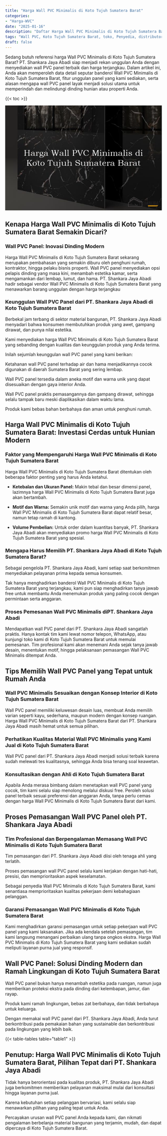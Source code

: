 ```yaml
---
title: "Harga Wall PVC Minimalis di Koto Tujuh Sumatera Barat"
categories: 
- "Harga-WVC"
date: "2025-01-16"
description: "Daftar Harga Wall PVC Minimalis di Koto Tujuh Sumatera Barat untuk hunian, kantor, dan ritel. Panel berkualitas, beragam motif, variasi warna menarik, beserta servis instalasi oleh teknisi ahli dan jaminan resmi!|Servis distribusi Wall PVC Minimalis di Koto Tujuh Sumatera Barat untuk kebutuhan tempat tinggal, kantor, maupun toko, beserta panel berkualitas dan instalasi oleh tenaga ahli profesional serta kepastian resmi.|Solusi Wall PVC Minimalis di Koto Tujuh Sumatera Barat yang andal bagi rumah, office, serta gerai, bersama produk terbaik dan instalasi oleh tenaga ahli ahli dan garansi resmi.|Penyediaan Wall PVC Minimalis di Koto Tujuh Sumatera Barat bagi rumah, office, dan ritel, beserta material berkualitas dan pemasangan oleh tenaga ahli berpengalaman, dilengkapi beserta garansi resmi.}"
tags: "Wall PVC, Koto Tujuh Sumatera Barat, toko, Penyedia, distributor"
draft: false
---
```


Sedang butuh referensi harga Wall PVC Minimalis di Koto Tujuh Sumatera Barat? PT. Shankara Jaya Abadi siap menjadi rekan unggulan Anda dengan menyediakan wall PVC panel terbaik dan harga terjangkau. Dalam artikel ini, Anda akan memperoleh data detail seputar banderol Wall PVC Minimalis di Koto Tujuh Sumatera Barat, fitur unggulan panel yang kami sediakan, serta alasan mengapa wall PVC panel layak menjadi solusi utama untuk memperindah dan melindungi dinding hunian atau properti Anda.

{{< toc >}}

![Harga Wall PVC Minimalis di Koto Tujuh Sumatera Barat](/images/Harga-WVC/Harga-Wall-PVC-Minimalis-di-Koto-Tujuh-Sumatera-Barat.png)


## Kenapa Harga Wall PVC Minimalis di Koto Tujuh Sumatera Barat Semakin Dicari?

### Wall PVC Panel: Inovasi Dinding Modern

Harga Wall PVC Minimalis di Koto Tujuh Sumatera Barat sekarang merupakan pembahasan yang semakin diburu oleh penghuni rumah, kontraktor, hingga pelaku bisnis properti. Wall PVC panel menyediakan opsi pelapis dinding yang masa kini, menambah estetika kamar, serta mengamankan dari lembap, lumut, dan hama. PT. Shankara Jaya Abadi hadir sebagai vendor Wall PVC Minimalis di Koto Tujuh Sumatera Barat yang menawarkan barang unggulan dengan harga terjangkau

### Keunggulan Wall PVC Panel dari PT. Shankara Jaya Abadi di Koto Tujuh Sumatera Barat

Berbekal jam terbang di sektor material bangunan, PT. Shankara Jaya Abadi menyadari bahwa konsumen membutuhkan produk yang awet, gampang dirawat, dan punya nilai estetika.

Kami menyediakan harga Wall PVC Minimalis di Koto Tujuh Sumatera Barat yang sebanding dengan kualitas dan keunggulan produk yang Anda terima.

Inilah sejumlah keunggulan wall PVC panel yang kami berikan:

Ketahanan wall PVC panel terhadap air dan hama menjadikannya cocok digunakan di daerah Sumatera Barat yang sering lembap.

Wall PVC panel tersedia dalam aneka motif dan warna unik yang dapat disesuaikan dengan gaya interior Anda.

Wall PVC panel praktis pemasangannya dan gampang dirawat, sehingga selalu tampak baru meski diaplikasikan dalam waktu lama.

Produk kami bebas bahan berbahaya dan aman untuk penghuni rumah.

## Harga Wall PVC Minimalis di Koto Tujuh Sumatera Barat: Investasi Cerdas untuk Hunian Modern

### Faktor yang Mempengaruhi Harga Wall PVC Minimalis di Koto Tujuh Sumatera Barat

Harga Wall PVC Minimalis di Koto Tujuh Sumatera Barat ditentukan oleh beberapa faktor penting yang harus Anda ketahui.

- **Ketebalan dan Ukuran Panel:** Makin tebal dan besar dimensi panel, lazimnya harga Wall PVC Minimalis di Koto Tujuh Sumatera Barat juga akan bertambah.

- **Motif dan Warna:** Semakin unik motif dan warna yang Anda pilih, harga Wall PVC Minimalis di Koto Tujuh Sumatera Barat dapat relatif besar, namun tetap ramah di kantong.

- **Volume Pembelian:** Untuk order dalam kuantitas banyak, PT. Shankara Jaya Abadi akan menyediakan promo harga Wall PVC Minimalis di Koto Tujuh Sumatera Barat yang spesial.

### Mengapa Harus Memilih PT. Shankara Jaya Abadi di Koto Tujuh Sumatera Barat?

Sebagai pengelola PT. Shankara Jaya Abadi, kami setiap saat berkomitmen menyediakan pelayanan prima kepada semua konsumen.

Tak hanya menghadirkan banderol Wall PVC Minimalis di Koto Tujuh Sumatera Barat yang terjangkau, kami pun siap menghadirkan tanya jawab free untuk membantu Anda menemukan produk yang paling cocok dengan permintaan serta anggaran.

### Proses Pemesanan Wall PVC Minimalis diPT. Shankara Jaya Abadi

Mendapatkan wall PVC panel dari PT. Shankara Jaya Abadi sangatlah praktis. Hanya kontak tim kami lewat nomor telepon, WhatsApp, atau kunjungi toko kami di Koto Tujuh Sumatera Barat untuk memulai pemesanan. Tim profesional kami akan menemani Anda sejak tanya jawab desain, menentukan motif, hingga pelaksanaan pemasangan Wall PVC Minimalis ditempat Anda.

## Tips Memilih Wall PVC Panel yang Tepat untuk Rumah Anda

### Wall PVC Minimalis Sesuaikan dengan Konsep Interior di Koto Tujuh Sumatera Barat

Wall PVC panel memiliki keluwesan desain luas, membuat Anda memilih varian seperti kayu, sederhana, maupun modern dengan konsep ruangan. Harga Wall PVC Minimalis di Koto Tujuh Sumatera Barat dari PT. Shankara Jaya Abadi masih hemat untuk semua pilihan.

### Perhatikan Kualitas Material Wall PVC Minimalis yang Kami Jual di Koto Tujuh Sumatera Barat

Wall PVC panel dari PT. Shankara Jaya Abadi menjadi solusi terbaik karena sudah melewati tes kualitasnya, sehingga Anda bisa tenang soal keawetan.

### Konsultasikan dengan Ahli di Koto Tujuh Sumatera Barat

Apabila Anda merasa bimbang dalam menetapkan wall PVC panel yang cocok, tim kami selalu siap menolong melalui diskusi free. Peroleh solusi panel terbaik sesuai preferensi dan anggaran Anda, tanpa perlu cemas dengan harga Wall PVC Minimalis di Koto Tujuh Sumatera Barat dari kami.

## Proses Pemasangan Wall PVC Panel oleh PT. Shankara Jaya Abadi

### Tim Profesional dan Berpengalaman Memasang Wall PVC Minimalis di Koto Tujuh Sumatera Barat

Tim pemasangan dari PT. Shankara Jaya Abadi diisi oleh tenaga ahli yang terlatih.

Proses pemasangan wall PVC panel selalu kami kerjakan dengan hati-hati, presisi, dan memprioritaskan aspek keselamatan.

Sebagai penyedia Wall PVC Minimalis di Koto Tujuh Sumatera Barat, kami senantiasa memprioritaskan kualitas pekerjaan demi kebahagiaan pelanggan.

### Garansi Pemasangan Wall PVC Minimalis di Koto Tujuh Sumatera Barat

Kami menghadirkan garansi pemasangan untuk setiap pekerjaan wall PVC panel yang kami laksanakan. Jika ada kendala setelah pemasangan, tim kami langsung menangani perbaikan ulang tanpa ongkos ekstra. Harga Wall PVC Minimalis di Koto Tujuh Sumatera Barat yang kami sediakan sudah meliputi layanan purna jual yang responsif.

## Wall PVC Panel: Solusi Dinding Modern dan Ramah Lingkungan di Koto Tujuh Sumatera Barat

Wall PVC panel bukan hanya menambah estetika pada ruangan, namun juga memberikan proteksi ekstra pada dinding dari kelembapan, jamur, dan rayap.

Produk kami ramah lingkungan, bebas zat berbahaya, dan tidak berbahaya untuk keluarga.

Dengan memakai wall PVC panel dari PT. Shankara Jaya Abadi, Anda turut berkontribusi pada pemakaian bahan yang sustainable dan berkontribusi pada lingkungan yang lebih baik.

{{< table-tables table="table1" >}}

## Penutup: Harga Wall PVC Minimalis di Koto Tujuh Sumatera Barat, Pilihan Tepat dari PT. Shankara Jaya Abadi

Tidak hanya berorientasi pada kualitas produk, PT. Shankara Jaya Abadi juga berkomitmen memberikan pelayanan maksimal mulai dari konsultasi hingga layanan purna jual.

Karena kebutuhan setiap pelanggan bervariasi, kami selalu siap menawarkan pilihan yang paling tepat untuk Anda.

Percayakan urusan wall PVC panel Anda kepada kami, dan nikmati pengalaman berbelanja material bangunan yang terjamin, mudah, dan dapat dipercaya di Koto Tujuh Sumatera Barat.